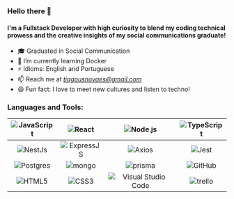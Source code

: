 ### Hello there  👋

#### I'm a Fullstack Developer with high curiosity to blend my coding technical prowess and the creative insights of my social communications graduate!
- 🎓 Graduated in Social Communication
- 🌱 I’m currently learning Docker
- ⚡ Idioms: English and Portuguese
- 📫 Reach me at *tiagousnovaes@gmail.com*
- 😄 Fun fact: I love to meet new cultures and listen to techno!


### Languages and Tools:

|<img align="center" alt="JavaScript" heigth="30px"  src="https://img.shields.io/badge/JavaScript-323330?style=for-the-badge&logo=javascript&logoColor=F7DF1E" />|<img align="center" alt="React" heigth="30px"  src="https://img.shields.io/badge/React-20232A?style=for-the-badge&logo=react&logoColor=61DAFB" />|<img align="center" alt="Node.js" heigth="30px"  src="https://img.shields.io/badge/Node%20js-339933?style=for-the-badge&logo=nodedotjs&logoColor=white"/>|<img align="center" alt="TypeScript" heigth="30px"  src="https://img.shields.io/badge/TypeScript-007ACC?style=for-the-badge&logo=typescript&logoColor=white" />|
|:------:|:------:|:------:|:------:|
|<img align="center" alt="NestJs" heigth="30px" src="https://img.shields.io/badge/nestjs-E0234E?style=for-the-badge&logo=nestjs&logoColor=white" />|<img align="center" alt="ExpressJS" heigth="30px"  src="https://img.shields.io/badge/Express%20js-000000?style=for-the-badge&logo=express&logoColor=white" />|<img align="center" alt="Axios" heigth="30px" src="https://img.shields.io/badge/axios-671ddf?&style=for-the-badge&logo=axios&logoColor=white" />|<img align="center" alt="Jest" heigth="30px" src="https://img.shields.io/badge/Jest-C21325?style=for-the-badge&logo=jest&logoColor=white" />|
|<img align="center" alt="Postgres" heigth="30px" src="https://img.shields.io/badge/PostgreSQL-316192?style=for-the-badge&logo=postgresql&logoColor=white" />|<img align="center" alt="mongo" heigth="30px"  src="https://img.shields.io/badge/MongoDB-4EA94B?style=for-the-badge&logo=mongodb&logoColor=white" />|<img align="center" alt="prisma" heigth="30px" src="https://img.shields.io/badge/Prisma-3982CE?style=for-the-badge&logo=Prisma&logoColor=white" />|<img align="center" alt="GitHub" heigth="30px" src="https://img.shields.io/badge/GitHub-100000?style=for-the-badge&logo=github&logoColor=white" />|
|<img align="center" alt="HTML5" heigth="30px" src="https://img.shields.io/badge/HTML5-E34F26?style=for-the-badge&logo=html5&logoColor=white" />|<img align="center" alt="CSS3" heigth="30px" src="https://img.shields.io/badge/CSS3-1572B6?style=for-the-badge&logo=css3&logoColor=white" />|<img align="center" alt="Visual Studio Code" heigth="30px" margin="10px" src="https://img.shields.io/badge/Visual_Studio_Code-0078D4?style=for-the-badge&logo=visual%20studio%20code&logoColor=white" />|<img align="center" alt="trello" heigth="30px"  src="https://img.shields.io/badge/Trello-0052CC?style=for-the-badge&logo=trello&logoColor=white" />|
